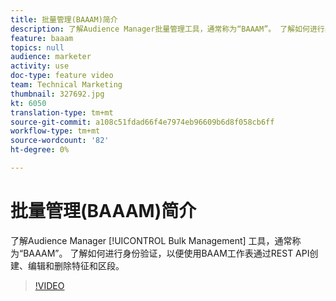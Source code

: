 ```yaml
---
title: 批量管理(BAAAM)简介
description: 了解Audience Manager批量管理工具，通常称为“BAAAM”。 了解如何进行身份验证，以便使用BAAM工作表通过REST API创建、编辑和删除特征和区段。
feature: baaam
topics: null
audience: marketer
activity: use
doc-type: feature video
team: Technical Marketing
thumbnail: 327692.jpg
kt: 6050
translation-type: tm+mt
source-git-commit: a108c51fdad66f4e7974eb96609b6d8f058cb6ff
workflow-type: tm+mt
source-wordcount: '82'
ht-degree: 0%

---
```



# 批量管理(BAAAM)简介

了解Audience Manager [!UICONTROL Bulk Management] 工具，通常称为“BAAAM”。 了解如何进行身份验证，以便使用BAAM工作表通过REST API创建、编辑和删除特征和区段。

>[!VIDEO](https://video.tv.adobe.com/v/327692/?quality=12&learn=on)
